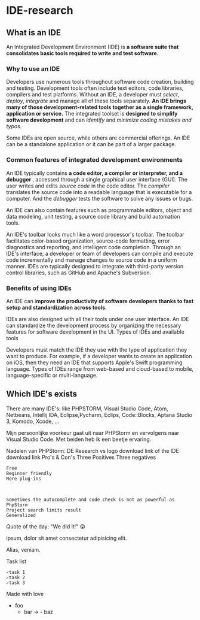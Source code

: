 # IDE-research 

## What is an IDE
	
An Integrated Development Environment (IDE) is **a software suite that consolidates basic tools required to write and test software.**

### Why to use an IDE

Developers use numerous tools throughout software code creation, building and testing. Development tools often include text editors, code libraries, compilers and test platforms. Without an IDE, a developer must *select*, *deploy*, *integrate* and manage all of these tools separately. **An IDE brings many of those development-related tools together as a single framework, application or service.** The integrated toolset is **designed to simplify software development** and can *identify* and *minimize coding mistakes and typos*.

Some IDEs are open source, while others are commercial offerings. An IDE can be a standalone application or it can be part of a larger package.

### Common features of integrated development environments

An IDE typically contains **a code editor, a compiler or interpreter, and a debugger** , accessed through a single graphical user interface (GUI). The user writes and edits *source code* in the code editor. The *compiler* translates the source code into a readable language that is executable for a computer. And the *debugger* tests the software to solve any issues or bugs.

An IDE can also contain features such as programmable editors, object and data modeling, unit testing, a source code library and build automation tools.

An IDE's toolbar looks much like a word processor's toolbar. The toolbar facilitates color-based organization, source-code formatting, error diagnostics and reporting, and intelligent code completion. Through an IDE's interface, a developer or team of developers can compile and execute code incrementally and manage changes to source code in a uniform manner. IDEs are typically designed to integrate with third-party version control libraries, such as GitHub and Apache's Subversion.

### Benefits of using IDEs

An IDE can i**mprove the productivity of software developers thanks to fast setup and standardization across tools.**

IDEs are also designed with all their tools under one user interface. An IDE can standardize the development process by organizing the necessary features for software development in the UI.
Types of IDEs and available tools

Developers must match the IDE they use with the type of application they want to produce. For example, if a developer wants to create an application on iOS, then they need an IDE that supports Apple's Swift programming language. Types of IDEs range from web-based and cloud-based to mobile, language-specific or multi-language.

## Which IDE's exists

There are many IDE's: like 
PHPSTORM, Visual Studio Code, Atom, Netbeans, Intellij IDA, Eclipse,Pycharm, Eclips,
Code::Blocks, Aptana Studio 3, Komodo, Xcode, ...

Mijn persoonlijke voorkeur gaat uit naar PHPStorm en vervolgens naar Visual Studio Code. Met beiden heb ik een beetje ervaring.

Nadelen van PHPStorm:
DE Research
vs logo
download link of the IDE
download link
Pro's & Con's
Three Positives 	Three negatives

    Free
    Beginner friendly
    More plug-ins

	

    Sometimes the autocomplete and code check is not as powerful as PhpStorm
    Project search limits result
    Generalized

Quote of the day: "We did it!" 😜

 ipsum, dolor sit amet consectetur adipisicing elit. <p></p> Alias, veniam.

Task list

    ✓task 1
    ✓task 2
    ✓task 3

Made with love

 - foo
   - bar
→ - baz
